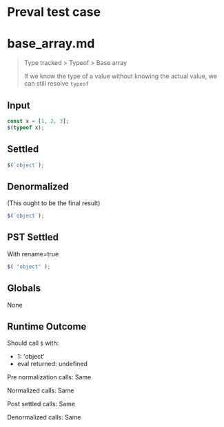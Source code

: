# Preval test case

# base_array.md

> Type tracked > Typeof > Base array
>
> If we know the type of a value without knowing the actual value, we can still resolve `typeof`

## Input

`````js filename=intro
const x = [1, 2, 3];
$(typeof x);
`````


## Settled


`````js filename=intro
$(`object`);
`````


## Denormalized
(This ought to be the final result)

`````js filename=intro
$(`object`);
`````


## PST Settled
With rename=true

`````js filename=intro
$( "object" );
`````


## Globals


None


## Runtime Outcome


Should call `$` with:
 - 1: 'object'
 - eval returned: undefined

Pre normalization calls: Same

Normalized calls: Same

Post settled calls: Same

Denormalized calls: Same
